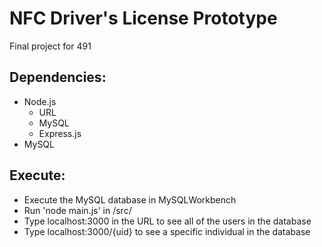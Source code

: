 # NFC Driver's License Prototype
Final project for 491

## Dependencies:
- Node.js
	- URL
	- MySQL
	- Express.js
- MySQL

## Execute:
- Execute the MySQL database in MySQLWorkbench
- Run 'node main.js' in /src/
- Type localhost:3000 in the URL to see all of the users in the database
- Type localhost:3000/{uid} to see a specific individual in the database

